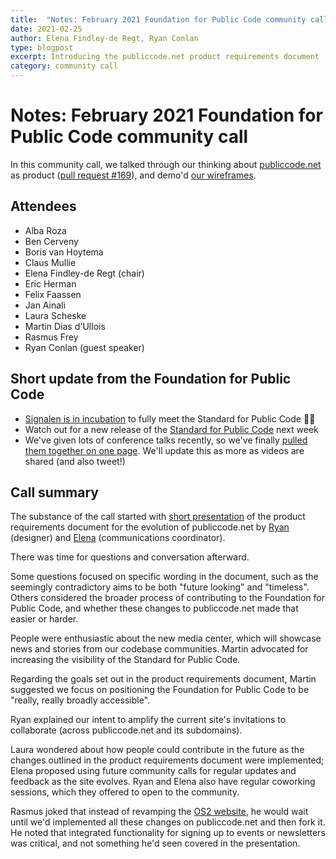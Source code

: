 ```yaml
---
title:  "Notes: February 2021 Foundation for Public Code community call"
date: 2021-02-25
author: Elena Findley-de Regt, Ryan Conlan
type: blogpost
excerpt: Introducing the publiccode.net product requirements document
category: community call
---
```



# Notes: February 2021 Foundation for Public Code community call

In this community call, we talked through our thinking about [publiccode.net](https://publiccode.net/) as product ([pull request #169](https://github.com/publiccodenet/publiccode.net/pull/169)), and demo'd [our wireframes](https://www.figma.com/file/Mcz4evZVI4rRwv3quXtKGC/Site-Map-Wireframe-exploration-Foundation-for-Public-Code?node-id=177%3A0).

## Attendees

* Alba Roza
* Ben Cerveny
* Boris van Hoytema
* Claus Mullie
* Elena Findley-de Regt (chair)
* Eric Herman
* Felix Faassen
* Jan Ainali
* Laura Scheske
* Martin Dias d'Ullois
* Rasmus Frey
* Ryan Conlan (guest speaker)

## Short update from the Foundation for Public Code

* [Signalen is in incubation](https://blog.publiccode.net/news/2021/02/04/signalen-is-in-incubation.html) to fully meet the Standard for Public Code 🎉🎉
* Watch out for a new release of the [Standard for Public Code](https://standard.publiccode.net/) next week
* We've given lots of conference talks recently, so we've finally [pulled them together on one page](https://projects.publiccode.net/talks-and-articles.html). We'll update this as more as videos are shared (and also tweet!)

## Call summary

The substance of the call started with [short presentation](https://hackmd.io/@elenafdr/H11apesZ_#/) of the product requirements document for the evolution of publiccode.net by [Ryan](http://www.angelplasma.net/work/) (designer) and [Elena](https://publiccode.net/who-we-are/team/elena-findley-de-regt.html) (communications coordinator).

There was time for questions and conversation afterward.

Some questions focused on specific wording in the document, such as the seemingly contradictory aims to be both "future looking" and "timeless". Others considered the broader process of contributing to the Foundation for Public Code, and whether these changes to publiccode.net made that easier or harder.

People were enthusiastic about the new media center, which will showcase news and stories from our codebase communities. Martin advocated for increasing the visibility of the Standard for Public Code.

Regarding the goals set out in the product requirements document, Martin suggested we focus on positioning the Foundation for Public Code to be "really, really broadly accessible".

Ryan explained our intent to amplify the current site's invitations to collaborate (across publiccode.net and its subdomains).

Laura wondered about how people could contribute in the future as the changes outlined in the product requirements document were implemented; Elena proposed using future community calls for regular updates and feedback as the site evolves. Ryan and Elena also have regular coworking sessions, which they offered to open to the community.

Rasmus joked that instead of revamping the [OS2 website](https://os2.eu/), he would wait until we'd implemented all these changes on publiccode.net and then fork it. He noted that integrated functionality for signing up to events or newsletters was critical, and not something he'd seen covered in the presentation.
